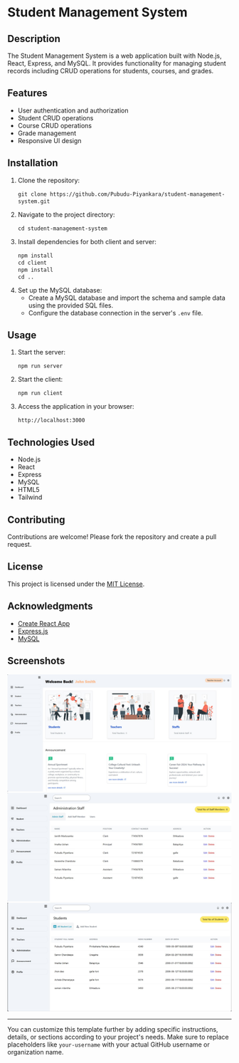 # Student Management System

## Description
The Student Management System is a web application built with Node.js, React, Express, and MySQL. It provides functionality for managing student records including CRUD operations for students, courses, and grades.

## Features
- User authentication and authorization
- Student CRUD operations
- Course CRUD operations
- Grade management
- Responsive UI design

## Installation
1. Clone the repository:
   ```
   git clone https://github.com/Pubudu-Piyankara/student-management-system.git
   ```
2. Navigate to the project directory:
   ```
   cd student-management-system
   ```
3. Install dependencies for both client and server:
   ```
   npm install
   cd client
   npm install
   cd ..
   ```
4. Set up the MySQL database:
   - Create a MySQL database and import the schema and sample data using the provided SQL files.
   - Configure the database connection in the server's `.env` file.

## Usage
1. Start the server:
   ```
   npm run server
   ```
2. Start the client:
   ```
   npm run client
   ```
3. Access the application in your browser:
   ```
   http://localhost:3000
   ```

## Technologies Used
- Node.js
- React
- Express
- MySQL
- HTML5
- Tailwind

## Contributing
Contributions are welcome! Please fork the repository and create a pull request.

## License
This project is licensed under the [MIT License](LICENSE).

## Acknowledgments
- [Create React App](https://create-react-app.dev/)
- [Express.js](https://expressjs.com/)
- [MySQL](https://www.mysql.com/)

## Screenshots
![Finished App](https://github.com/Pubudu-Piyankara/student_management_system/blob/main/assets/2.jpeg)
![Finished App](https://github.com/Pubudu-Piyankara/student_management_system/blob/main/assets/1.jpeg)
![Finished App](https://github.com/Pubudu-Piyankara/student_management_system/blob/main/assets/3.jpeg)

---

You can customize this template further by adding specific instructions, details, or sections according to your project's needs. Make sure to replace placeholders like `your-username` with your actual GitHub username or organization name.
